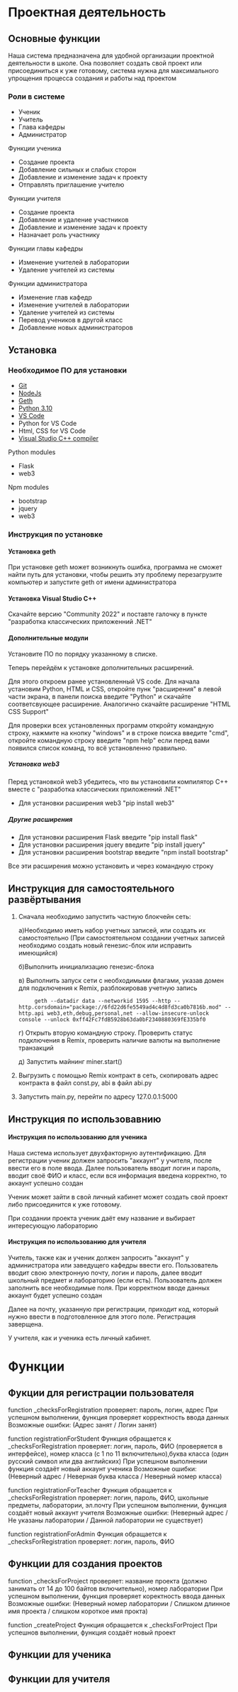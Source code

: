 # Проектная деятельность

## Основные функции

Наша система предназначена для удобной организации проектной деятельности в школе. Она позволяет создать свой проект или присоединиться к уже готовому, система нужна для максимального упрощения процесса создания и работы над проектом

### Роли в системе

* Ученик
* Учитель
* Глава кафедры 
* Администратор


Функции ученика

* Создание проекта
* Добавление сильных и слабых сторон
* Добавление и изменение задач к проекту
* Отправлять приглашение учителю    


Функции учителя

* Создание проекта
* Добавление и удаление участников
* Добавление и изменение задач к проекту
* Назначает роль участнику 


Функции главы кафедры

* Изменение  учителей в лаборатории
* Удаление учителей из системы


Функции администратора

* Изменение глав кафедр
* Изменение  учителей в лаборатории
* Удаление учителей из системы
* Перевод учеников в другой класс
* Добавление новых администраторов



## Установка 

### Необходимое ПО для установки

* [Git](https://git-scm.com/download/win)
* [NodeJs](https://nodejs.org/ru/download/)
* [Geth](https://geth.ethereum.org/downloads/)
* [Python 3.10](https://www.python.org/downloads/)
* [VS Code](https://code.visualstudio.com/download)
* Python for VS Code
* Html, CSS for VS Code
* [Visual Studio C++ compiler](https://visualstudio.microsoft.com/ru/vs/features/cplusplus/)

Python modules

* Flask
* web3

Npm modules

* bootstrap
* jquery
* web3

### Инструкция по установке

#### Установка geth
При установке geth может возникнуть ошибка, программа не сможет найти путь для установки, чтобы решить эту проблему перезагрузите компьютер и запустите geth от имени администратора

#### Установка Visual Studio C++
Cкачайте версию "Community 2022" и поставте галочку в пункте 
"разработка классических приложенний .NET"
#### Дополнительные модули
Установите ПО по порядку указанному в списке.

Теперь перейдём к установке дополнительных расширений.

Для этого откроем ранее установленный VS code.
Для начала установим Python, HTML и CSS, откройте пунк "расширения" в левой части экрана, в панели поиска введите "Python" и скачайте соответсвующее расширение. Аналогично скачайте расширение "HTML CSS Support"

Для проверки всех установленных программ откройту командную строку, нажмите на кнопку "windows" и в строке поиска введите "cmd", откройте командную строку введите "npm help" если перед вами появился список команд, то всё установленно правильно.


##### Установка web3
Перед установкой web3 убедитесь, что вы установили компилятор C++ вместе с "разработка классических приложенний .NET"

* Для установки расширения web3 "pip install web3"


##### Другие расширения
* Для установки расширения Flask введите "pip install flask"
* Для установки расширения jquery введите "pip install jquery"
* Для установки расширения bootstrap введите "npm install bootstrap"

Все эти расширения можно установить и через командную строку



## Инструкция для самостоятельного развёртывания
1) Сначала необходимо запустить частную блокчейн сеть:

   а)Необходимо иметь набор учетных записей, или создать их самостоятельно (При   самостоятельном создании учетных записей необходимо создать новый генезис-блок или исправить имеющийся)

   б)Выполнить инициализацию генезис-блока 

   в) Выполнить запуск сети с необходимыми флагами, указав домен для подключения к Remix, разблокировав учетную запись
   
            geth --datadir data --networkid 1595 --http --http.corsdomain="package://6fd22d6fe5549ad4c4d8fd3ca0b7816b.mod" --http.api web3,eth,debug,personal,net --allow-insecure-unlock console --unlock 0xff42Fc7fdB5928b63da0bF2340880369fE335bf0

            
   г) Открыть вторую командную строку. Проверить статус подключения в Remix, проверить наличие валюты на выполнение транзакций
    
   д) Запустить майнинг
            miner.start()

2) Выгрузить с помощью Remix контракт в сеть, скопировать адрес контракта в файл const.py, abi в файл abi.py

3) Запустить main.py, перейти по адресу 127.0.0.1:5000

## Инструкция по использовавнию

#### Инструкция по использованию для ученика
Наша система использует двухфакторную аутентификацию. Для регистрации ученик должен запросить "аккаунт" у учителя, после ввести его в поле ввода. 
Далее пользователь вводит логин и пароль, вводит своё ФИО и класс, если вся информация введена корректно, то аккаунт успешно создан

Ученик может зайти в свой личный кабинет может создать свой проект либо присоединится к уже готовому.

При создании проекта ученик даёт ему название и выбирает интересующую лабораторию


#### Инструкция по использованию для учителя
Учитель, также как и ученик должен запросить "аккаунт" у администратора или заведущего кафедры
ввести его.
Пользователь вводит свою электронную почту, логин и пароль, далее вводит школьный предмет и лабораторию (если есть). Пользователь должен заполнить все необходимые поля. При корректном вводе данных аккаунт будет успешно создан

Далее на почту, указанную при регистрации, приходит код, который нужно ввести в подготовленное для этого поле. Регистрация заверщена.

У учителя, как и ученика есть личный кабинет.


# Функции 

## Фукции для регистрации пользователя
function _checksForRegistration
   проверяет: пароль, логин, адрес
При успешном выполнении, функция проверяет корректность ввода данных
Возможные ошибки: (Адрес занят / Логин занят)



function registrationForStudent 
Функция обращается к _checksForRegistration
   проверяет: логин, пароль, ФИО (проверяется в интерфейсе), номер класса (с 1 по 11 включительно),буква класса (один русский символ или два английских)
При успешном выполнении функция создаёт новый аккаунт ученика
Возможные ошибки: (Неверный адрес / Неверная буква класса / Неверный номер класса)



function registrationForTeacher
Функция обращается к _checksForRegistration
   проверяет: логин, пароль, ФИО, школьные предметы, лаборатории, эл.почту
При успешном выполнении, функция создаёт новый аккаунт учителя
Возможные ошибки: (Неверный адрес / Не указаны лаборатории / Данной лаборатории не существует)



function registrationForAdmin
Функция обращается к _checksForRegistration
   проверяет: логин, пароль, ФИО


## Функции для создания проектов
function _checksForProject
   проверяет: название проекта (должно занимать от 14 до 100 байтов включительно), номер лаборатории
При успешном выполнении, функция проверяет коректность ввода данных
Возможные ошибки: (Неверный номер лаборатории / Слишком длинное имя проекта / слишком короткое имя прокта)



function _createProject
Функция обращается к _checksForProject
При успешнов выполнении, функция создаёт новый проект




## Функции для ученика




## Функции для учителя




